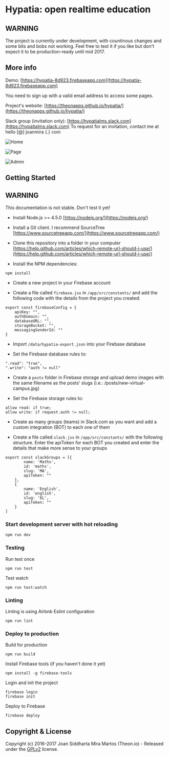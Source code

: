 # Hypatia: open realtime education

## WARNING

The project is currently under development, with countinous changes and some bits and bobs not working. Feel free to test it if you like but don't expect it to be production-ready until mid 2017.

## More info

Demo: [https://hypatia-8d923.firebaseapp.com](https://hypatia-8d923.firebaseapp.com)

You need to sign up with a valid email address to access some pages.

Project's website: [https://theonapps.github.io/hypatia/](https://theonapps.github.io/hypatia/)

Slack group (invitation only): [https://hypatialms.slack.com](https://hypatialms.slack.com) To request for an invitation, contact me at hello [@] joanmira {.} com

![Home](https://firebasestorage.googleapis.com/v0/b/hypatia-8d923.appspot.com/o/screenshots%2Fhome.jpg?alt=media&token=1421d0c1-97ad-486c-b040-695e128a9e4a)

![Page](https://firebasestorage.googleapis.com/v0/b/hypatia-8d923.appspot.com/o/screenshots%2Fpage.jpg?alt=media&token=4aa59160-68d2-46b0-a2f0-35740ecde21d)

![Admin](https://firebasestorage.googleapis.com/v0/b/hypatia-8d923.appspot.com/o/screenshots%2Fadmin.jpg?alt=media&token=6911a15b-d0ca-4bc0-8fd0-619d92c97706)

## Getting Started

## WARNING

This documentation is not stable. Don't test it yet!

- Install Node.js >= 4.5.0 [https://nodejs.org/](https://nodejs.org/)

- Install a Git client. I recommend SourceTree [https://www.sourcetreeapp.com/](https://www.sourcetreeapp.com/)

- Clone this repository into a folder in your computer [https://help.github.com/articles/which-remote-url-should-i-use/](https://help.github.com/articles/which-remote-url-should-i-use/)

- Install the NPM dependencies:

````
npm install
````

- Create a new project in your Firebase account

- Create a file called `firebase.jsx` in `/app/src/constants/` and add the following code with the details from the project you created:

````
export const firebaseConfig = {
  	apiKey: "",
    authDomain: "",
    databaseURL: "",
	storageBucket: "",
    messagingSenderId: ""
}
````

- Import `/data/hypatia-export.json` into your Firebase database

- Set the Firebase database rules to:

````
".read": "true",
".write": "auth != null"
````

- Create a `posts` folder in Firebase storage and upload demo images with the same filename as the posts' slugs (i.e.: /posts/new-virtual-campus.jpg)

- Set the Firebase storage rules to:

````
allow read: if true;
allow write: if request.auth != null;
````

- Create as many groups (teams) in Slack.com as you want and add a custom integration (BOT) to each one of them

- Create a file called `slack.jsx` in `/app/src/constants/` with the following structure. Enter the apiToken for each BOT you created and enter the details that make more sense to your groups

````
export const slackGroups = [{
		name: 'Maths',
		id: 'maths',
		slug: 'MA',
		apiToken: ""
	},
	{
		name: 'English',
		id: 'english',
		slug: 'EL',
		apiToken: ""
	}						
]
````

### Start development server with hot reloading

````
npm run dev
````

### Testing

Run test once

````
npm run test
````

Test watch

````
npm run test:watch
````

### Linting

Linting is using Airbnb Eslint configuration

````
npm run lint
````

### Deploy to production

Build for production

````
npm run build
````

Install Firebase tools (if you haven't done it yet)

````
npm install -g firebase-tools
````

Login and init the project

````
firebase login
firebase init
````

Deploy to Firebase

````
firebase deploy
````

## Copyright & License

Copyright (c) 2016-2017 Joan Siddharta Mira Martos (Theon.io) - Released under the [GPLv2](https://www.gnu.org/licenses/old-licenses/gpl-2.0.html) license.